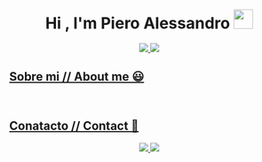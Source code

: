 <h1 align="center"><b>Hi , I'm Piero Alessandro </b><img src="https://media.giphy.com/media/hvRJCLFzcasrR4ia7z/giphy.gif" width="35"></h1>

<p align="center">
  <a href="https://www.instagram.com/pancitxx/">
    <img src="https://img.shields.io/badge/Instagram-E4405F?style=for-the-badge&logo=instagram&logoColor=white" />
  </a>
  <a href="https://discordapp.com/users/1210356564154781696">
     <img src="https://img.shields.io/badge/Discord-7289DA?style=for-the-badge&logo=discord&logoColor=white" />
</p>

<h2>Sobre mi // About me 😃</h2>

<br>

<h2>Conatacto // Contact 📍</h2>
<p align="center">
  <a href="https://www.instagram.com/pancitxx/">
    <img src="https://skillicons.dev/icons?i=instagram" />
  </a>
  <a href="https://discordapp.com/users/1210356564154781696">
     <img src="https://skillicons.dev/icons?i=discord" />
</p>
